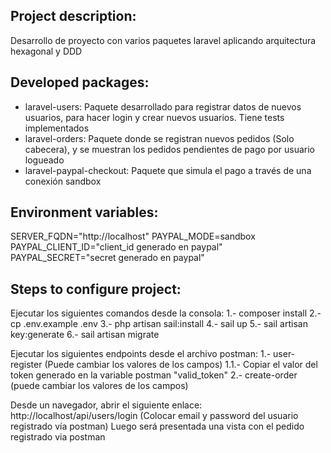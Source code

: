## Project description: 
Desarrollo de proyecto con varios paquetes laravel aplicando arquitectura hexagonal y DDD

## Developed packages:

- laravel-users: Paquete desarrollado para registrar datos de nuevos usuarios, para hacer login y crear nuevos usuarios. Tiene tests implementados
- laravel-orders: Paquete donde se registran nuevos pedidos (Solo cabecera), y se muestran los pedidos pendientes de pago por usuario logueado
- laravel-paypal-checkout: Paquete que simula el pago a través de una conexión sandbox

## Environment variables: 
SERVER_FQDN="http://localhost"
PAYPAL_MODE=sandbox
PAYPAL_CLIENT_ID="client_id generado en paypal"
PAYPAL_SECRET="secret generado en paypal"

## Steps to configure project:
Ejecutar los siguientes comandos desde la consola:
1.- composer install
2.- cp .env.example .env
3.- php artisan sail:install
4.- sail up
5.- sail artisan key:generate
6.- sail artisan migrate

Ejecutar los siguientes endpoints desde el archivo postman:
1.- user-register (Puede cambiar los valores de los campos)
1.1.- Copiar el valor del token generado en la variable postman "valid_token"
2.- create-order (puede cambiar los valores de los campos)

Desde un navegador, abrir el siguiente enlace:
http://localhost/api/users/login (Colocar email y password del usuario registrado vía postman)
Luego será presentada una vista con el pedido registrado via postman
